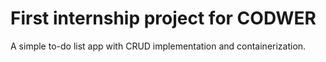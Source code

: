 # First internship project for CODWER

A simple to-do list app with CRUD implementation and containerization.
